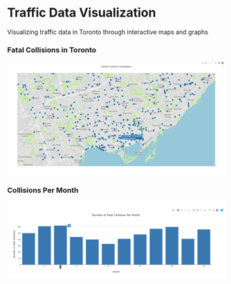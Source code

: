 # Traffic Data Visualization

Visualizing traffic data in Toronto through interactive maps and graphs

### Fatal Collisions in Toronto
![collision toronto screenshot](/screenshots/collisions_toronto.png)

### Collisions Per Month
![collision per month screenshot](/screenshots/collisions_per_month.png)
